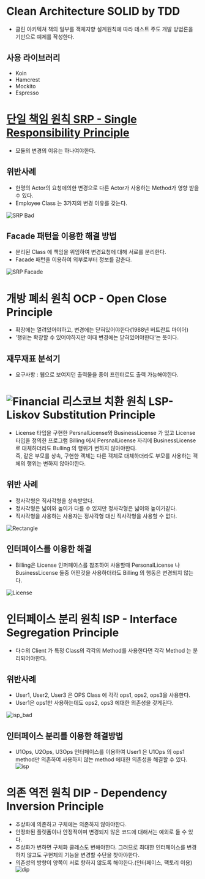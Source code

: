 # Clean Architecture SOLID by TDD
- 클린 아키텍쳐 책의 일부를 객체지향 설계원칙에 따라 테스트 주도 개발 방법론을 기반으로 예제를 작성한다.

사용 라이브러리
-----------
- Koin
- Hamcrest
- Mockito
- Espresso

[단일 책임 원칙 SRP - Single Responsibility Principle](https://github.com/kwcho7/tdd_solid/tree/master/srp)
=================
* 모듈의 변경의 이유는 하나여야한다.   

위반사례
------------------
* 한명의 Actor의 요청에의한 변경으로 다른 Actor가 사용하는 Method가 영향 받을 수 있다.
* Employee Class 는 3가지의 변경 이유를 갖는다.   

![SRP Bad](https://github.com/kwcho7/tdd_solid/blob/master/srp/images/srp_bad.png?raw=true)

Facade 패턴을 이용한 해결 방법 
-------------------
* 분리된 Class 에 책임을 위임하여 변경요청에 대해 서로를 분리한다.
* Facade 패턴을 이용하여 외부로부터 정보를 감춘다.

![SRP Facade](https://github.com/kwcho7/tdd_solid/blob/master/srp/images/srp_facade.png?raw=true)

개방 폐쇠 원칙 OCP - Open Close Principle 
=================
* 확장에는 열려있어야하고, 변경에는 닫혀있어야한다(1988년 버트란트 마이어)
* '행위는 확장할 수 있어야하지만 이때 변경에는 닫혀있어야한다'는 뜻이다.   

재무재표 분석기
------------------
* 요구사항 : 웹으로 보여지던 출력물을 종이 프린터로도 출력 가능해야한다.   

![Financial](https://raw.githubusercontent.com/kwcho7/tdd_solid/master/ocp/images/financial.png)
리스코브 치환 원칙 LSP- Liskov Substitution Principle 
==========
* License 타입을 구현한 PersnalLicense와 BusinessLicense 가 있고 License 타입을 정의한 프로그램 Billing 에서 PersnalLicense 자리에 BusinessLicense 로 대체하더라도 Bulling 의 행위가 변하지 않아야한다.    
즉, 같은 부모를 상속, 구현한 객체는 다른 객체로 대체하더라도 부모를 사용하는 객체의 행위는 변하지 않아야한다.   

위반 사례
----------
* 정사각형은 직사각형을 상속받았다.   
* 정사각형은 넓이와 높이가 다를 수 있지만 정사각형은 넓이와 높이가같다.   
* 직사각형을 사용하는 사용자는 정사각형 대신 직사각형을 사용할 수 없다.   

![Rectangle](https://github.com/kwcho7/tdd_solid/blob/master/lsp/images/lsp_rectangle.png?raw=true)

인터페이스를 이용한 해결 
-----------
* Billing은 License 인퍼페이스를 참조하여 사용할때 PersonalLicense 나 BusinessLicense 둘중 어떤것을 사용하더라도 Billing 의 행동은 변경되지 않는다.

![License](https://github.com/kwcho7/tdd_solid/blob/master/lsp/images/lsp_license.png?raw=true)   

   

인터페이스 분리 원칙 ISP - Interface Segregation Principle
==========
* 다수의 Client 가 특정 Class의 각각의 Method를 사용한다면 각각 Method 는 분리되어야한다.

위반사례
----------
* User1, User2, User3 은 OPS Class 에 각각 ops1, ops2, ops3을 사용한다.
* User1은 ops1만 사용하는데도 ops2, ops3 에대한 의존성을 갖게된다.
   
![isp_bad](https://github.com/kwcho7/tdd_solid/blob/master/isp/images/isp_bad.png?raw=true)

인터페이스 분리를 이용한 해결방법 
-----------
* U1Ops, U2Ops, U3Ops 인터페이스를 이용하여 User1 은 U1Ops 의 ops1 method만 의존하여 사용하지 않는 method 에대한 의존성을 해결할 수 있다.
![isp](https://github.com/kwcho7/tdd_solid/blob/master/isp/images/isp.png?raw=true)



의존 역전 원칙 DIP - Dependency Inversion Principle
===========
* 추상화에 의존하고 구체에는 의존하지 않아야한다.
* 안정화된 플렛폼이나 안정적이며 변경되지 않은 코드에 대해서는 예외로 둘 수 있다.
* 추상화가 변하면 구체화 클레스도 변해야한다. 그러므로 최대한 인터페이스를 변경하지 않고도 구현체의 기능을 변경할 수단을 찾아야한다.
* 의존성의 방향이 양쪽이 서로 향하지 않도록 해야한다.(인터페이스, 팩토리 이용)   
![dip](https://github.com/kwcho7/tdd_solid/blob/master/dip/images/dip.png?raw=true)
